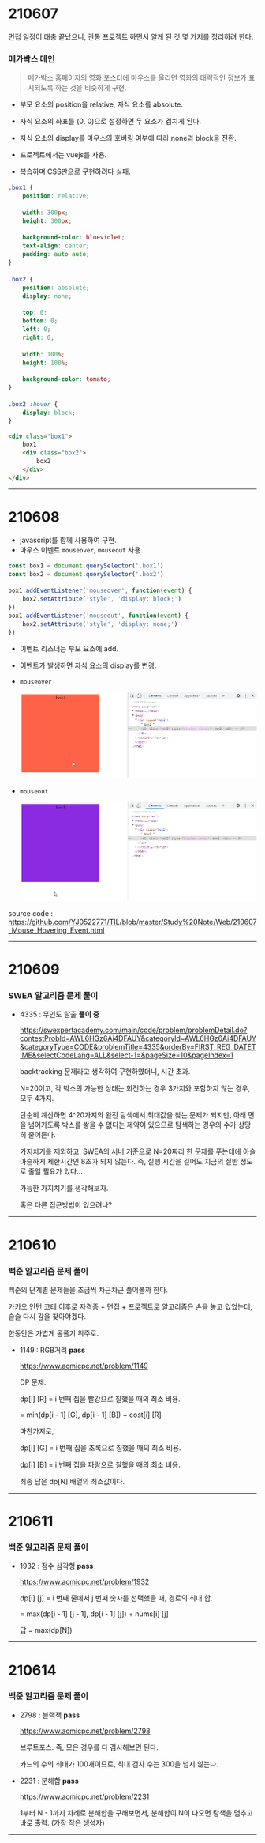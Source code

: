 # 210607

면접 일정이 대충 끝났으니, 관통 프로젝트 하면서 알게 된 것 몇 가지를 정리하려 한다.

### 메가박스 메인 

> 메가박스 홈페이지의 영화 포스터에 마우스를 올리면 영화의 대략적인 정보가 표시되도록 하는 것을 비슷하게 구현.

* 부모 요소의 position을 relative, 자식 요소를 absolute. 

* 자식 요소의 좌표를 (0, 0)으로 설정하면 두 요소가 겹치게 된다.

* 자식 요소의 display를 마우스의 호버링 여부에 따라 none과 block을 전환.



* 프로젝트에서는 vuejs를 사용.

* 복습하며 CSS만으로 구현하려다 실패.

```css
.box1 {
    position: relative;

    width: 300px;
    height: 300px;

    background-color: blueviolet;
    text-align: center;
    padding: auto auto;
}

.box2 {
    position: absolute;
    display: none;

    top: 0;
    bottom: 0;
    left: 0;
    right: 0;

    width: 100%;
    height: 100%;

    background-color: tomato;
}

.box2 :hover {
    display: block;
}
```

```html
<div class="box1">
    box1
    <div class="box2">
        box2
    </div>
</div>
```



---



# 210608

* javascript를 함께 사용하여 구현.
* 마우스 이벤트 `mouseover`, `mouseout` 사용.

```javascript
const box1 = document.querySelector('.box1')
const box2 = document.querySelector('.box2')

box1.addEventListener('mouseover', function(event) {
    box2.setAttribute('style', 'display: block;')
})
box1.addEventListener('mouseout', function(event) {
    box2.setAttribute('style', 'display: none;')
})
```

* 이벤트 리스너는 부모 요소에 add.
* 이벤트가 발생하면 자식 요소의 display를 변경.

* `mouseover`

  ![image-20210608221349814](202106.assets/image-20210608221349814.png)

* `mouseout`

  ![image-20210608221423934](202106.assets/image-20210608221423934.png)



source code : https://github.com/YJ0522771/TIL/blob/master/Study%20Note/Web/210607_Mouse_Hovering_Event.html



---



# 210609

### SWEA 알고리즘 문제 풀이

* 4335 : 무인도 탈출 **풀이 중**

  https://swexpertacademy.com/main/code/problem/problemDetail.do?contestProbId=AWL6HGz6Ai4DFAUY&categoryId=AWL6HGz6Ai4DFAUY&categoryType=CODE&problemTitle=4335&orderBy=FIRST_REG_DATETIME&selectCodeLang=ALL&select-1=&pageSize=10&pageIndex=1

  backtracking 문제라고 생각하여 구현하였더니, 시간 초과.

  N=20이고, 각 박스의 가능한 상태는 회전하는 경우 3가지와 포함하지 않는 경우, 모두 4가지.

  단순히 계산하면 4^20가지의 완전 탐색에서 최대값을 찾는 문제가 되지만, 아래 면을 넘어가도록 박스를 쌓을 수 없다는 제약이 있으므로 탐색하는 경우의 수가 상당히 줄어든다.

  가지치기를 제외하고, SWEA의 서버 기준으로 N=20짜리 한 문제를 푸는데에 아슬아슬하게 제한시간인 8초가 되지 않는다. 즉, 실행 시간을 길어도 지금의 절반 정도로 줄일 필요가 있다...

  가능한 가지치기를 생각해보자.

  혹은 다른 접근방법이 있으려나?



---



# 210610

### 백준 알고리즘 문제 풀이

백준의 단계별 문제들을 조금씩 차근차근 풀어볼까 한다.

카카오 인턴 코테 이후로 자격증 + 면접 + 프로젝트로 알고리즘은 손을 놓고 있었는데, 슬슬 다시 감을 찾아야겠다.

한동안은 가볍게 몸풀기 위주로.



* 1149 : RGB거리 **pass**

  https://www.acmicpc.net/problem/1149

  DP 문제.

  dp[i] [R] = i 번째 집을 빨강으로 칠했을 때의 최소 비용.

  = min(dp[i - 1] [G], dp[i - 1] [B]) + cost[i] [R]

  마찬가지로,

  dp[i] [G] = i 번째 집을 초록으로 칠했을 때의 최소 비용.
  
  dp[i] [B] = i 번째 집을 파랑으로 칠했을 때의 최소 비용. 
  
  최종 답은 dp[N] 배열의 최소값이다.



---



# 210611

### 백준 알고리즘 문제 풀이

* 1932 : 정수 삼각형 **pass**

  https://www.acmicpc.net/problem/1932

  dp[i] [j] = i 번째 줄에서 j 번째 숫자를 선택했을 때, 경로의 최대 합.

  = max(dp[i - 1] [j - 1], dp[i - 1] [j]) + nums[i] [j]

  답 = max(dp[N])



---



# 210614

### 백준 알고리즘 문제 풀이

* 2798 : 블랙잭 **pass**

  https://www.acmicpc.net/problem/2798

  브루트포스. 즉, 모은 경우를 다 검사해보면 된다.

  카드의 수의 최대가 100개이므로, 최대 검사 수는 300을 넘지 않는다.



* 2231 : 분해합 **pass**

  https://www.acmicpc.net/problem/2231

  1부터 N - 1까지 차례로 분해합을 구해보면서, 분해합이 N이 나오면 탐색을 멈추고 바로 출력. (가장 작은 생성자)



---

